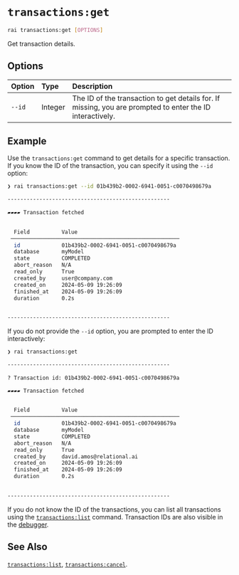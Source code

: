 # `transactions:get`

```sh
rai transactions:get [OPTIONS]
```

Get transaction details.

## Options

| Option | Type | Description |
| :------ | :--- | :--------- |
| `--id` | Integer | The ID of the transaction to get details for. If missing, you are prompted to enter the ID interactively. |

## Example

Use the `transactions:get` command to get details for a specific transaction.
If you know the ID of the transaction, you can specify it using the `--id` option:

```sh
❯ rai transactions:get --id 01b439b2-0002-6941-0051-c0070498679a

---------------------------------------------------
 
▰▰▰▰ Transaction fetched   

                                                       
  Field          Value                                 
 ───────────────────────────────────────────────────── 
  id             01b439b2-0002-6941-0051-c0070498679a  
  database       myModel                               
  state          COMPLETED                             
  abort_reason   N/A                                   
  read_only      True                                  
  created_by     user@company.com              
  created_on     2024-05-09 19:26:09                   
  finished_at    2024-05-09 19:26:09                   
  duration       0.2s                                  
                                                       

---------------------------------------------------
```

If you do not provide the `--id` option, you are prompted to enter the ID interactively:

```sh
❯ rai transactions:get

---------------------------------------------------
 
? Transaction id: 01b439b2-0002-6941-0051-c0070498679a

▰▰▰▰ Transaction fetched   

                                                       
  Field          Value                                 
 ───────────────────────────────────────────────────── 
  id             01b439b2-0002-6941-0051-c0070498679a  
  database       myModel                               
  state          COMPLETED                             
  abort_reason   N/A                                   
  read_only      True                                  
  created_by     david.amos@relational.ai              
  created_on     2024-05-09 19:26:09                   
  finished_at    2024-05-09 19:26:09                   
  duration       0.2s                                  
                                                       

---------------------------------------------------
```

If you do not know the ID of the transactions, you can list all transactions using the [`transactions:list`](./transactions_list.md) command.
Transaction IDs are also visible in the [debugger](./debugger.md).

## See Also

[`transactions:list`](./transactions_list.md),
[`transactions:cancel`](./transactions_abort.md).

